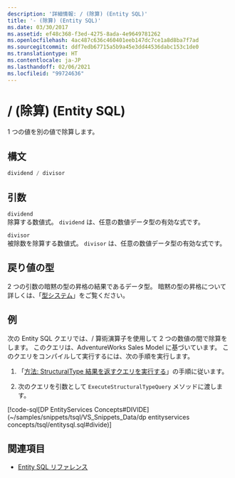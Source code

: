```yaml
---
description: '詳細情報: / (除算) (Entity SQL)'
title: '- (除算) (Entity SQL)'
ms.date: 03/30/2017
ms.assetid: ef48c368-f3ed-4275-8ada-4e9649781262
ms.openlocfilehash: 4ac487c636c460401eeb147dc7ce1a8d8ba7f7ad
ms.sourcegitcommit: ddf7edb67715a5b9a45e3dd44536dabc153c1de0
ms.translationtype: HT
ms.contentlocale: ja-JP
ms.lasthandoff: 02/06/2021
ms.locfileid: "99724636"
---
```

# <a name="-divide-entity-sql"></a>/ (除算) (Entity SQL)

1 つの値を別の値で除算します。  
  
## <a name="syntax"></a>構文  
  
```sql  
dividend / divisor  
```  
  
## <a name="arguments"></a>引数  

 `dividend`  
 除算する数値式。 `dividend` は、任意の数値データ型の有効な式です。  
  
 `divisor`  
 被除数を除算する数値式。 `divisor` は、任意の数値データ型の有効な式です。  
  
## <a name="result-types"></a>戻り値の型  

 2 つの引数の暗黙の型の昇格の結果であるデータ型。 暗黙の型の昇格について詳しくは、「[型システム](type-system-entity-sql.md)」をご覧ください。  
  
## <a name="example"></a>例  

 次の Entity SQL クエリでは、/ 算術演算子を使用して 2 つの数値の間で除算をします。 このクエリは、AdventureWorks Sales Model に基づいています。 このクエリをコンパイルして実行するには、次の手順を実行します。  
  
1. 「[方法: StructuralType 結果を返すクエリを実行する](../how-to-execute-a-query-that-returns-structuraltype-results.md)」の手順に従います。  
  
2. 次のクエリを引数として `ExecuteStructuralTypeQuery` メソッドに渡します。  
  
 [!code-sql[DP EntityServices Concepts#DIVIDE](~/samples/snippets/tsql/VS_Snippets_Data/dp entityservices concepts/tsql/entitysql.sql#divide)]  
  
## <a name="see-also"></a>関連項目

- [Entity SQL リファレンス](entity-sql-reference.md)
